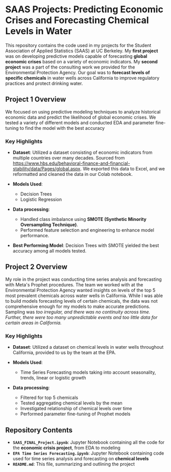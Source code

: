 # SAAS Projects: Predicting Economic Crises and Forecasting Chemical Levels in Water

This repository contains the code used in my projects for the Student Association of Applied Statistics (SAAS) at UC Berkeley. My **first project** was on developing predictive models capable of forecasting **global economic crises** based on a variety of economic indicators. My **second project** was a part of the consulting work we provided for the Environmental Protection Agency. Our goal was to **forecast levels of specific chemicals** in water wells across California to improve regulatory practices and protect drinking water. 

## Project 1 Overview

We focused on using predictive modeling techniques to analyze historical economic data and predict the likelihood of global economic crises. We tested a variety of different models and conducted EDA and parameter fine-tuning to find the model with the best accuracy 

### Key Highlights
- **Dataset**: Utilized a dataset consisting of economic indicators from multiple countries over many decades. Sourced from https://www.hbs.edu/behavioral-finance-and-financial-stability/data/Pages/global.aspx. We exported this data to Excel, and we reformatted and cleaned the data in our Colab notebook. 
  
- **Models Used**:
  - Decision Trees
  - Logistic Regression
    
- **Data processing**:
  - Handled class imbalance using **SMOTE (Synthetic Minority Oversampling Technique)**.
  - Performed feature selection and engineering to enhance model performance.
- **Best Performing Model**: Decision Trees with SMOTE yielded the best accuracy among all models tested.

## Project 2 Overview

My role in the project was conducting time series analysis and forecasting with Meta's Prophet procedures. The team we worked with at the Environmental Protection Agency wanted insights on levels of the top 5 most prevalent chemicals across water wells in California. While I was able to build models forecasting levels of certain chemicals, the data was not comprehensive enough for my models to make accurate predictions. Sampling was *too irregular, and there was no continuity across time. Further, there were too many unpredictable events and too little data for certain areas in California.*  


### Key Highlights
- **Dataset**: Utilized a dataset on chemical levels in water wells throughout California, provided to us by the team at the EPA. 
  
- **Models Used**:
  - Time Series Forecasting models taking into account seasonality, trends, linear or logistic growth
    
- **Data processing**:
  - Filtered for top 5 chemicals
  - Tested aggregating chemical levels by the mean
  - Investigated relationship of chemical levels over time
  - Performed parameter fine-tuning of Prophet models

## Repository Contents

- **`SAAS_FINAL_Project.ipynb`**: Jupyter Notebook containing all the code for the **economic crisis project**, from EDA to modeling
- **`EPA Time Series Forecasting.ipynb`**: Jupyter Notebook containing code used for time series analysis and forecasting on **chemical levels**
- **`README.md`**: This file, summarizing and outlining the project



